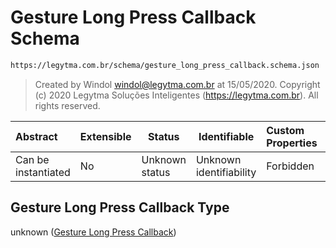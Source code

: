 # Gesture Long Press Callback Schema

```txt
https://legytma.com.br/schema/gesture_long_press_callback.schema.json
```




> Created by Windol [windol@legytma.com.br](mailto:windol@legytma.com.br) at 15/05/2020.
> Copyright (c) 2020 Legytma Soluções Inteligentes (<https://legytma.com.br>). All rights reserved.
>

| Abstract            | Extensible | Status         | Identifiable            | Custom Properties | Additional Properties | Access Restrictions | Defined In                                                                                                          |
| :------------------ | ---------- | -------------- | ----------------------- | :---------------- | --------------------- | ------------------- | ------------------------------------------------------------------------------------------------------------------- |
| Can be instantiated | No         | Unknown status | Unknown identifiability | Forbidden         | Allowed               | none                | [gesture_long_press_callback.schema.json](../schema/gesture_long_press_callback.schema.json "open original schema") |

## Gesture Long Press Callback Type

unknown ([Gesture Long Press Callback](gesture_long_press_callback.md))

